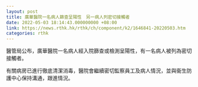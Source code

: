 ```yaml
---
layout: post
title: 廣華醫院一名病人篩查呈陽性　另一病人列密切接觸者
date: 2022-05-03 18:14:43.000000000 +08:00
link: https://news.rthk.hk/rthk/ch/component/k2/1646841-20220503.htm
categories: rthk
---
```


醫管局公布，廣華醫院一名病人經入院篩查或檢測呈陽性，有一名病人被列為密切接觸者。 

有關病房已進行徹底清潔消毒，醫院會繼續密切監察員工及病人情況，並與衞生防護中心保持溝通，跟進情況。
